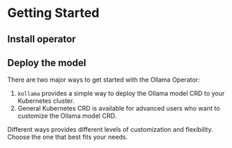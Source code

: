# Getting Started

## Install operator

<!--@include: @/pages/en/snippets/deploy-kubernetes-cluster-with-kind.md-->

<!--@include: @/pages/en/snippets/install-ollama-operator.md-->

## Deploy the model

There are two major ways to get started with the Ollama Operator:

<GettingStartedBlocksEn />

1. `kollama` provides a simple way to deploy the Ollama model CRD to your Kubernetes cluster.
2. General Kubernetes CRD is available for advanced users who want to customize the Ollama model CRD.

Different ways provides different levels of customization and flexibility. Choose the one that best fits your needs.
